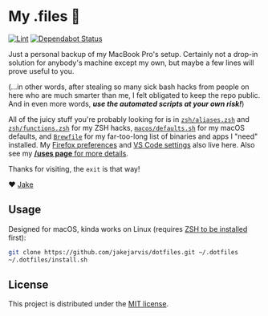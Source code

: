# My .files 🏡

[![Lint](https://github.com/jakejarvis/dotfiles/workflows/Lint/badge.svg)](https://github.com/jakejarvis/dotfiles/actions) [![Dependabot Status](https://api.dependabot.com/badges/status?host=github&repo=jakejarvis/dotfiles)](https://dependabot.com)

Just a personal backup of my MacBook Pro's setup. Certainly not a drop-in solution for anybody's machine except my own, but maybe a few lines will prove useful to you. 

(...in other words, after stealing so many sick bash hacks from people on here who are much smarter than me, I felt obligated to keep the repo public. And in even more words, **_use the automated scripts at your own risk!_**)

All of the juicy stuff you're probably looking for is in [`zsh/aliases.zsh`](zsh/aliases.zsh) and [`zsh/functions.zsh`](zsh/functions.zsh) for my ZSH hacks, [`macos/defaults.sh`](macos/defaults.sh) for my macOS defaults, and [`Brewfile`](Brewfile) for my far-too-long list of binaries and apps I "need" installed. My [Firefox preferences](firefox/user.js) and [VS Code settings](vscode/) also live here. Also see my [**/uses page** for more details](https://jarv.is/uses/).

Thanks for visiting, the `exit` is that way!

❤️ [Jake](https://jarv.is/)

## Usage

Designed for macOS, kinda works on Linux (requires [ZSH to be installed](https://github.com/ohmyzsh/ohmyzsh/wiki/Installing-ZSH#ubuntu-debian--derivatives-windows-10-wsl--native-linux-kernel-with-windows-10-build-1903) first):

```bash
git clone https://github.com/jakejarvis/dotfiles.git ~/.dotfiles
~/.dotfiles/install.sh
```

## License

This project is distributed under the [MIT license](LICENSE.md).
